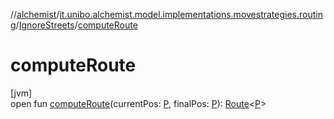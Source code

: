 //[alchemist](../../../index.md)/[it.unibo.alchemist.model.implementations.movestrategies.routing](../index.md)/[IgnoreStreets](index.md)/[computeRoute](compute-route.md)

# computeRoute

[jvm]\
open fun [computeRoute](compute-route.md)(currentPos: [P](../../it.unibo.alchemist.model.interfaces/-timed-route/index.md), finalPos: [P](../../it.unibo.alchemist.model.interfaces/-timed-route/index.md)): [Route](../../it.unibo.alchemist.model.interfaces/-route/index.md)<[P](../../it.unibo.alchemist.model.interfaces/-timed-route/index.md)>
